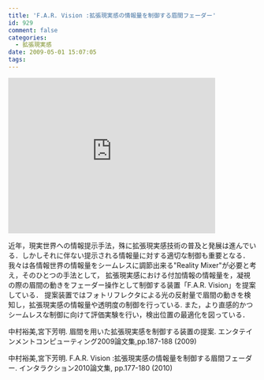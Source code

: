 ```yaml
---
title: 'F.A.R. Vision :拡張現実感の情報量を制御する眉間フェーダー'
id: 929
comment: false
categories:
  - 拡張現実感
date: 2009-05-01 15:07:05
tags:
---
```



<iframe width="420" height="315" src="https://www.youtube.com/embed/vFW-46-cbS8" frameborder="0" allowfullscreen></iframe>

<!--more-->

近年，現実世界への情報提示手法，殊に拡張現実感技術の普及と発展は進んでいる．しかしそれに伴ない提示される情報量に対する適切な制御も重要となる． 我々は各情報世界の情報量をシームレスに調節出来る"Reality Mixer"が必要と考え，そのひとつの手法として， 拡張現実感における付加情報の情報量を，凝視の際の眉間の動きをフェーダー操作として制御する装置「F.A.R. Vision」を提案している． 提案装置ではフォトリフレクタによる光の反射量で眉間の動きを検知し，拡張現実感の情報量や透明度の制御を行っている. また，より直感的かつシームレスな制御に向けて評価実験を行い，検出位置の最適化を図っている．

中村裕美,宮下芳明. 眉間を用いた拡張現実感を制御する装置の提案.  エンタテインメントコンピューティング2009論文集,pp.187-188 (2009)

中村裕美,宮下芳明. F.A.R. Vision :拡張現実感の情報量を制御する眉間フェーダー.  インタラクション2010論文集, pp.177-180 (2010)
